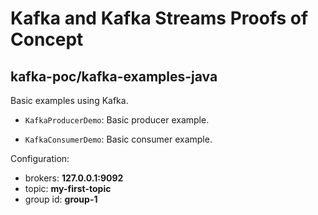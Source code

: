 # Kafka and Kafka Streams Proofs of Concept

## kafka-poc/kafka-examples-java

Basic examples using Kafka.

* `KafkaProducerDemo`: Basic producer example.

* `KafkaConsumerDemo`: Basic consumer example.

Configuration:

* brokers: **127.0.0.1:9092**
* topic: **my-first-topic**
* group id: **group-1**
